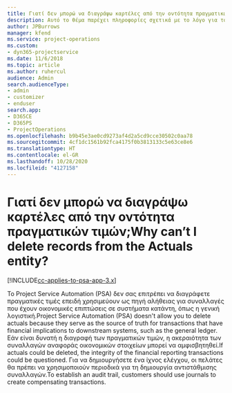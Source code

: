 ```yaml
---
title: Γιατί δεν μπορώ να διαγράψω καρτέλες από την οντότητα πραγματικών τιμών;
description: Αυτό το θέμα παρέχει πληροφορίες σχετικά με το λόγο για τον οποίο δεν είναι δυνατή η διαγραφή καρτελών από την οντότητα πραγματικών τιμών.
author: JPBurrows
manager: kfend
ms.service: project-operations
ms.custom:
- dyn365-projectservice
ms.date: 11/6/2018
ms.topic: article
ms.author: ruhercul
audience: Admin
search.audienceType:
- admin
- customizer
- enduser
search.app:
- D365CE
- D365PS
- ProjectOperations
ms.openlocfilehash: b9b45e3ae0cd9273af4d2a5cd9cce30502c0aa78
ms.sourcegitcommit: 4cf1dc1561b92fca4175f0b3813133c5e63ce8e6
ms.translationtype: HT
ms.contentlocale: el-GR
ms.lasthandoff: 10/28/2020
ms.locfileid: "4127158"
---
```

# <a name="why-cant-i-delete-records-from-the-actuals-entity"></a><span data-ttu-id="03b58-103">Γιατί δεν μπορώ να διαγράψω καρτέλες από την οντότητα πραγματικών τιμών;</span><span class="sxs-lookup"><span data-stu-id="03b58-103">Why can’t I delete records from the Actuals entity?</span></span>

[!INCLUDE[cc-applies-to-psa-app-3.x](../includes/cc-applies-to-psa-app-3x.md)]

<span data-ttu-id="03b58-104">Το Project Service Automation (PSA) δεν σας επιτρέπει να διαγράφετε πραγματικές τιμές επειδή χρησιμεύουν ως πηγή αλήθειας για συναλλαγές που έχουν οικονομικές επιπτώσεις σε συστήματα κατάντη, όπως η γενική λογιστική.</span><span class="sxs-lookup"><span data-stu-id="03b58-104">Project Service Automation (PSA) doesn't allow you to delete actuals because they serve as the source of truth for transactions that have financial implications to downstream systems, such as the general ledger.</span></span> <span data-ttu-id="03b58-105">Εάν είναι δυνατή η διαγραφή των πραγματικών τιμών, η ακεραιότητα των συναλλαγών αναφοράς οικονομικών στοιχείων μπορεί να αμφισβητηθεί.</span><span class="sxs-lookup"><span data-stu-id="03b58-105">If actuals could be deleted, the integrity of the financial reporting transactions could be questioned.</span></span> <span data-ttu-id="03b58-106">Για να δημιουργήσετε ένα ίχνος ελέγχου, οι πελάτες θα πρέπει να χρησιμοποιούν περιοδικά για τη δημιουργία αντιστάθμισης συναλλαγών.</span><span class="sxs-lookup"><span data-stu-id="03b58-106">To establish an audit trail, customers should use journals to create compensating transactions.</span></span>

